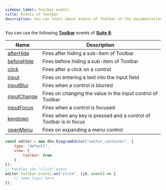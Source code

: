 ```yaml
---
sidebar_label: Toolbar events
title: Events of Toolbar
description: You can learn about events of Toolbar in the documentation of the DHTMLX JavaScript Diagram library. Browse developer guides and API reference, try out code examples and live demos, and download a free 30-day evaluation version of DHTMLX Diagram.
---
```


You can use the following [**Toolbar**](https://docs.dhtmlx.com/suite/category/toolbar-events/) events of [**Suite 8**](https://docs.dhtmlx.com/suite/):

| Name                                                                                 | Description                                                        |
| ------------------------------------------------------------------------------------ | ------------------------------------------------------------------ |
| [afterHide](https://docs.dhtmlx.com/suite/toolbar/api/toolbar_afterhide_event/)      | Fires after hiding a sub-item of Toolbar                           |
| [beforeHide](https://docs.dhtmlx.com/suite/toolbar/api/toolbar_beforehide_event/)    | Fires before hiding a sub-item of Toolbar                          |
| [click](https://docs.dhtmlx.com/suite/toolbar/api/toolbar_click_event/)              | Fires after a click on a control                                   |
| [input](https://docs.dhtmlx.com/suite/toolbar/api/toolbar_input_event/)              | Fires on entering a text into the input field                      |
| [inputBlur](https://docs.dhtmlx.com/suite/toolbar/api/toolbar_inputblur_event/)      | Fires when a control is blurred                                    |
| [inputChange](https://docs.dhtmlx.com/suite/toolbar/api/toolbar_inputchange_event/)  | Fires on changing the value in the Input control of Toolbar        |
| [inputFocus](https://docs.dhtmlx.com/suite/toolbar/api/toolbar_inputfocus_event/)    | Fires when a control is focused                                    |
| [keydown](https://docs.dhtmlx.com/suite/toolbar/api/toolbar_keydown_event/)          | Fires when any key is pressed and a control of Toolbar is in focus |
| [openMenu](https://docs.dhtmlx.com/suite/toolbar/api/toolbar_openmenu_event/)        | Fires on expanding a menu control                                  |

~~~jsx {7-10}
const editor = new dhx.DiagramEditor("editor_container", {
    type: "default",
    view: {
        toolbar: true
    }
});
// handles the "click" event
editor.toolbar.events.on("click", (id, event) => {
    // some logic here
});
~~~
